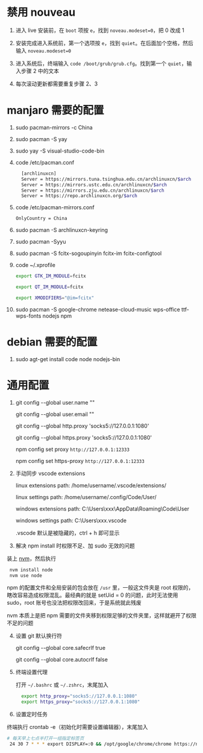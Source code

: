 # 禁用 nouveau

1. 进入 live 安装前，在 `boot` 项按 `e`，找到 `noveau.modeset=0`，把 0 改成 1

2. 安装完成进入系统前，第一个选项按 `e`，找到 `quiet`。在后面加个空格，然后输入 `noveau.modeset=0`

3. 进入系统后，终端输入 `code /boot/grub/grub.cfg`。找到第一个 `quiet`，输入步骤 2 中的文本

4. 每次滚动更新都需要重复步骤 2、3

# manjaro 需要的配置

1.  sudo pacman-mirrors -c China

2.  sudo pacman -S yay

3.  sudo yay -S visual-studio-code-bin

4.  code /etc/pacman.conf

    ```bash
      [archlinuxcn]
      Server = https://mirrors.tuna.tsinghua.edu.cn/archlinuxcn/$arch
      Server = https://mirrors.ustc.edu.cn/archlinuxcn/$arch
      Server = https://mirrors.zju.edu.cn/archlinuxcn/$arch
      Server = https://repo.archlinuxcn.org/$arch
    ```

5.  code /etc/pacman-mirrors.conf

    ```bash
    OnlyCountry = China
    ```

6.  sudo pacman -S archlinuxcn-keyring

7.  sudo pacman -Syyu

8.  sudo pacman -S fcitx-sogoupinyin fcitx-im fcitx-configtool

9.  code ~/.xprofile

    ```bash
    export GTK_IM_MODULE=fcitx

    export QT_IM_MODULE=fcitx

    export XMODIFIERS="@im=fcitx"
    ```

10. sudo pacman -S google-chrome netease-cloud-music wps-office ttf-wps-fonts nodejs npm

# debian 需要的配置

1. sudo agt-get install code node nodejs-bin

# 通用配置

1. git config --global user.name ""

   git config --global user.email ""

   git config --global http.proxy 'socks5://127.0.0.1:1080'

   git config --global https.proxy 'socks5://127.0.0.1:1080'

   npm config set proxy `http://127.0.0.1:12333`

   npm config set https-proxy `http://127.0.0.1:12333`

2. 手动同步 vscode extensions

   linux extensions path: /home/username/.vscode/extensions/

   linux settings path: /home/username/.config/Code/User/

   windows extensions path: C:\Users\xxx\AppData\Roaming\Code\User

   windows settings path: C:\Users\xxx\.vscode

   .vscode 默认是被隐藏的，ctrl + h 即可显示

3. 解决 npm install 时权限不足、加 sudo 无效的问题

装上 [nvm](https://github.com/nvm-sh/nvm#install--update-script)，然后执行

```bash
 nvm install node
 nvm use node
```

npm 的配置文件和全局安装的包会放在 `/usr` 里，一般这文件夹是 root 权限的，瞎改容易造成权限混乱。最经典的就是 setUid = 0 的问题，此时无法使用 sudo，root 账号也没法把权限改回来，于是系统就此残废

nvm 本质上是把 npm 需要的文件夹移到权限足够的文件夹里，这样就避开了权限不足的问题

4. 设置 git 默认换行符

   git config --global core.safecrlf true

   git config --global core.autocrlf false

5. 终端设置代理

   打开 `~/.bashrc` 或 `~/.zshrc`，末尾加入

   ```bash
     export http_proxy="socks5://127.0.0.1:1080"
     export https_proxy="socks5://127.0.0.1:1080"
   ```

6. 设置定时任务

终端执行 crontab -e（初始化时需要设置编辑器），末尾加入

```bash
# 每天早上七点半打开一组指定标签页
 24 30 7 * * * export DISPLAY=:0 && /opt/google/chrome/chrome https://note.youdao.com/web/#/file/r    ecent/ https://www.pixiv.net/ranking.php?mode=male_r18/ https://caocao.boxopened.com/
```
